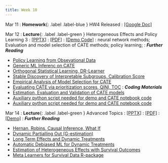 ```yaml
---
title: Week 10
---
```


Mar 11
: **Homework**{: .label .label-blue } HW4 Released
    : [[Google Doc]](https://docs.google.com/document/d/1UEGqqv6k6NZfgYBOh1I6sum-u0nScBxQHQEOZ0t0PiQ/edit?usp=sharing)

Mar 12
: **Lecture**{: .label .label-green } Heterogeneous Effects and Policy Learning 3
  : [[PPTX]](https://github.com/stanford-msande228/winter24/raw/main/assets/presentations/MSANDE228_Lecture16_17_18_Heterogeneous_Treatment_Effects.pptx)
  : [[PDF]](https://github.com/stanford-msande228/winter24/raw/main/assets/presentations/MSANDE228_Lecture16_17_18_Heterogeneous_Treatment_Effects.pdf)
  : [[Demo Code]](https://colab.research.google.com/github/stanford-msande228/winter24/blob/main/assets/code/CATE-estimation.ipynb)
: neural network methods; Evaluation and model selection of CATE methods; policy learning;
: ***Further Reading***
- [Policy Learning from Obsevational Data](https://arxiv.org/abs/1702.02896)
- [Generic ML Inferenc on CATE](https://arxiv.org/abs/1712.04802)
- [Orthogonal Statistical Learning, DR-Learner](https://arxiv.org/abs/1901.09036)
- [Stable Discovery of Interpretable Subgroups, Calibration Score](https://onlinelibrary.wiley.com/doi/10.1111/insr.12427)
- [Empirical Analysis of Model Selection for CATE](https://arxiv.org/abs/2211.01939)
- [Evaluating CATE via prioritization scores, QINI, TOC](https://arxiv.org/abs/2111.07966)
: ***Coding Materials***
- [Estimation, Evaluation and Validation of CATE models](https://colab.research.google.com/github/stanford-msande228/winter24/blob/main/assets/code/CATE-estimation.ipynb)
- [Auxiliary python script needed for demo and CATE notebook code](https://colab.research.google.com/github/stanford-msande228/winter24/blob/main/assets/code/myflaml.py)
- [Auxiliary python script needed for demo and CATE notebook code](https://colab.research.google.com/github/stanford-msande228/winter24/blob/main/assets/code/datasets.py)

Mar 14
: **Lecture**{: .label .label-green } Advanced Topics
  : [[PPTX]](https://github.com/stanford-msande228/winter24/raw/main/assets/presentations/MSANDE228_Lecture19_Advanced_Topics.pptx)
  : [[PDF]](https://github.com/stanford-msande228/winter24/raw/main/assets/presentations/MSANDE228_Lecture19_Advanced_Topics.pdf)
  : [[Demo]](https://colab.research.google.com/github/stanford-msande228/winter24/blob/main/assets/code/DynamicEffects.ipynb)
: ***Further Reading***
- [Hernan, Robins, Causal Inference, What If](https://cdn1.sph.harvard.edu/wp-content/uploads/sites/1268/2022/12/hernanrobins_WhatIf_20dec22.pdf)
- [Dynamic Partialling Out (G-estimation)](https://arxiv.org/pdf/2002.07285.pdf)
- [Long Term Effects and Dynamic Treatments](https://arxiv.org/pdf/2103.08390.pdf)
- [Automatic Debiased ML for Dynamic Treatments](https://arxiv.org/abs/2203.13887)
- [Estimation of Heterogeneous Effects with Survival Outcomes](https://arxiv.org/abs/2207.07758)
- [Meta Learners for Survival Data R-package](https://github.com/som-shahlab/survlearners)
